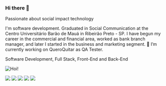 ### Hi there 👋

Passionate about social impact technology

I'm software development. Graduated in Social Communication at the Centro Universitário Barão de Mauá in Ribeirão Preto - SP. I have begun my career in the commercial and financial area, worked as bank branch manager, and later I started in the business and marketing segment.
🔭 I’m currently working on QueroQuitar as QA Tester.


Software Development, Full Stack, Front-End and Back-End

![Hoi!](https://github-readme-stats.vercel.app/api?username=luialbeto)

[<img src="https://img.shields.io/badge/twitter-%231DA1F2.svg?&style=for-the-badge&logo=twitter&logoColor=white" />](https://twitter.com/luial_beto) [<img src="https://img.shields.io/badge/medium-%2312100E.svg?&style=for-the-badge&logo=medium&logoColor=white" />](https://medium.com/@araujo.script)  [<img src="https://img.shields.io/badge/linkedin-%230077B5.svg?&style=for-the-badge&logo=linkedin&logoColor=white" />](https://www.linkedin.com/in/araujoluiz/) [<img src = "https://img.shields.io/badge/instagram-%23E4405F.svg?&style=for-the-badge&logo=instagram&logoColor=white">](https://www.instagram.com/luialbeto/) [<img src = "https://img.shields.io/badge/facebook-%231877F2.svg?&style=for-the-badge&logo=facebook&logoColor=white">](https://www.facebook.com/luiz.araujo.969/)

